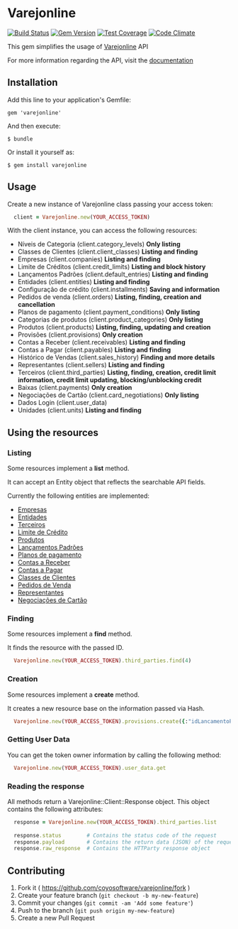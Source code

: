 # Varejonline

[![Build Status](https://travis-ci.org/coyosoftware/varejonline.svg?branch=master)](https://travis-ci.org/coyosoftware/varejonline) [![Gem Version](https://badge.fury.io/rb/varejonline.svg)](https://badge.fury.io/rb/varejonline) [![Test Coverage](https://codeclimate.com/github/coyosoftware/varejonline/badges/coverage.svg)](https://codeclimate.com/github/coyosoftware/varejonline/coverage) [![Code Climate](https://codeclimate.com/github/coyosoftware/varejonline/badges/gpa.svg)](https://codeclimate.com/github/coyosoftware/varejonline)

This gem simplifies the usage of [Varejonline](http://varejonline.com.br/) API

For more information regarding the API, visit the [documentation]

## Installation

Add this line to your application's Gemfile:

    gem 'varejonline'

And then execute:

    $ bundle

Or install it yourself as:

    $ gem install varejonline

## Usage

Create a new instance of Varejonline class passing your access token:

```ruby
  client = Varejonline.new(YOUR_ACCESS_TOKEN)
``` 

With the client instance, you can access the following resources:

* Níveis de Categoria (client.category_levels) **Only listing**
* Classes de Clientes (client.client_classes) **Listing and finding**
* Empresas (client.companies) **Listing and finding**
* Limite de Créditos (client.credit_limits) **Listing and block history**
* Lançamentos Padrões (client.default_entries) **Listing and finding**
* Entidades (client.entities) **Listing and finding**
* Configuração de crédito (client.installments) **Saving and information**
* Pedidos de venda (client.orders) **Listing, finding, creation and cancellation**
* Planos de pagamento (client.payment_conditions) **Only listing**
* Categorias de produtos (client.product_categories) **Only listing**
* Produtos (client.products) **Listing, finding, updating and creation**
* Provisões (client.provisions) **Only creation**
* Contas a Receber (client.receivables) **Listing and finding**
* Contas a Pagar (client.payables) **Listing and finding**
* Histórico de Vendas (client.sales_history) **Finding and more details**
* Representantes (client.sellers) **Listing and finding**
* Terceiros (client.third_parties) **Listing, finding, creation, credit limit information, credit limit updating, blocking/unblocking credit**
* Baixas (client.payments) **Only creation**
* Negociações de Cartão (client.card_negotiations) **Only listing**
* Dados Login (client.user_data)
* Unidades (client.units) **Listing and finding**

## Using the resources
### Listing
Some resources implement a **list** method.

It can accept an Entity object that reflects the searchable API fields.

Currently the following entities are implemented:

* [Empresas](lib/varejonline/searcher/administrative/company_searcher.rb)
* [Entidades](lib/varejonline/searcher/administrative/entity_searcher.rb)
* [Terceiros](lib/varejonline/searcher/administrative/third_party_searcher.rb)
* [Limite de Crédito](lib/varejonline/searcher/commercial/credit_limit_searcher.rb)
* [Produtos](lib/varejonline/searcher/commercial/product_searcher.rb)
* [Lançamentos Padrões](lib/varejonline/searcher/financial/default_entry_searcher.rb)
* [Planos de pagamento](lib/varejonline/searcher/financial/payment_condition_searcher.rb)
* [Contas a Receber](lib/varejonline/searcher/financial/receivable_searcher.rb)
* [Contas a Pagar](lib/varejonline/searcher/financial/payable_searcher.rb)
* [Classes de Clientes](lib/varejonline/searcher/operational/client_class_searcher.rb)
* [Pedidos de Venda](lib/varejonline/searcher/operational/order_searcher.rb)
* [Representantes](lib/varejonline/searcher/operational/seller_searcher.rb)
* [Negociações de Cartão](lib/varejonline/searcher/financial/card_negotiation_searcher.rb)

### Finding
Some resources implement a **find** method.

It finds the resource with the passed ID.

```ruby
  Varejonline.new(YOUR_ACCESS_TOKEN).third_parties.find(4)
```

### Creation
Some resources implement a **create** method.

It creates a new resource base on the information passed via Hash.

```ruby
  Varejonline.new(YOUR_ACCESS_TOKEN).provisions.create({:"idLancamentoPadrao" => 3, :"idEntidade" => 1, :"idTerceiro" => 15, :"data" => "21-10-2012", :"valor" =>123.40, :"historico" => "histórico da provisão"})
```

### Getting User Data
You can get the token owner information by calling the following method:

```ruby
  Varejonline.new(YOUR_ACCESS_TOKEN).user_data.get
```

### Reading the response
All methods return a Varejonline::Client::Response object. This object contains the following attributes:

```ruby
  response = Varejonline.new(YOUR_ACCESS_TOKEN).third_parties.list
  
  response.status        # Contains the status code of the request
  response.payload       # Contains the return data (JSON) of the request
  response.raw_response  # Contains the HTTParty response object
```

## Contributing

1. Fork it ( https://github.com/coyosoftware/varejonline/fork )
2. Create your feature branch (`git checkout -b my-new-feature`)
3. Commit your changes (`git commit -am 'Add some feature'`)
4. Push to the branch (`git push origin my-new-feature`)
5. Create a new Pull Request

[documentation]: https://github.com/Varejonline/api/wiki
